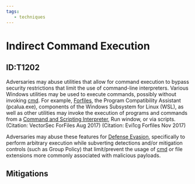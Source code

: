 ```yaml
---
tags:
   - techniques
---
```

# Indirect Command Execution
## ID:T1202
Adversaries may abuse utilities that allow for command execution to bypass security restrictions that limit the use of command-line interpreters. Various Windows utilities may be used to execute commands, possibly without invoking [cmd](software/S0106). For example, [Forfiles](software/S0193), the Program Compatibility Assistant (pcalua.exe), components of the Windows Subsystem for Linux (WSL), as well as other utilities may invoke the execution of programs and commands from a [Command and Scripting Interpreter](techniques/T1059), Run window, or via scripts. (Citation: VectorSec ForFiles Aug 2017) (Citation: Evi1cg Forfiles Nov 2017)

Adversaries may abuse these features for [Defense Evasion](tactics/TA0005), specifically to perform arbitrary execution while subverting detections and/or mitigation controls (such as Group Policy) that limit/prevent the usage of [cmd](software/S0106) or file extensions more commonly associated with malicious payloads.
## Mitigations
